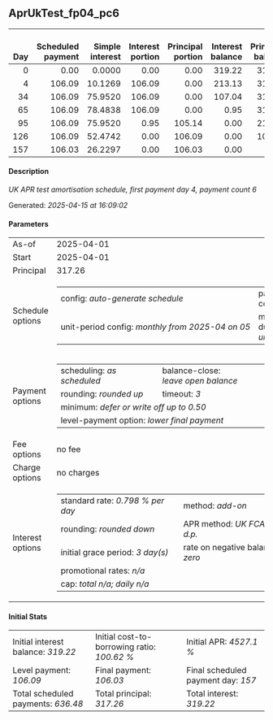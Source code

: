 <h2>AprUkTest_fp04_pc6</h2><table><thead style="vertical-align: bottom;"><th style="text-align: right;">Day</th><th style="text-align: right;">Scheduled payment</th><th style="text-align: right;">Simple interest</th><th style="text-align: right;">Interest portion</th><th style="text-align: right;">Principal portion</th><th style="text-align: right;">Interest balance</th><th style="text-align: right;">Principal balance</th><th style="text-align: right;">Total simple interest</th><th style="text-align: right;">Total interest</th><th style="text-align: right;">Total principal</th></thead><tr style="text-align: right;"><td class="ci00">0</td><td class="ci01" style="white-space: nowrap;">0.00</td><td class="ci02">0.0000</td><td class="ci03">0.00</td><td class="ci04">0.00</td><td class="ci05">319.22</td><td class="ci06">317.26</td><td class="ci07">0.0000</td><td class="ci08">0.00</td><td class="ci09">0.00</td></tr><tr style="text-align: right;"><td class="ci00">4</td><td class="ci01" style="white-space: nowrap;">106.09</td><td class="ci02">10.1269</td><td class="ci03">106.09</td><td class="ci04">0.00</td><td class="ci05">213.13</td><td class="ci06">317.26</td><td class="ci07">10.1269</td><td class="ci08">106.09</td><td class="ci09">0.00</td></tr><tr style="text-align: right;"><td class="ci00">34</td><td class="ci01" style="white-space: nowrap;">106.09</td><td class="ci02">75.9520</td><td class="ci03">106.09</td><td class="ci04">0.00</td><td class="ci05">107.04</td><td class="ci06">317.26</td><td class="ci07">86.0790</td><td class="ci08">212.18</td><td class="ci09">0.00</td></tr><tr style="text-align: right;"><td class="ci00">65</td><td class="ci01" style="white-space: nowrap;">106.09</td><td class="ci02">78.4838</td><td class="ci03">106.09</td><td class="ci04">0.00</td><td class="ci05">0.95</td><td class="ci06">317.26</td><td class="ci07">164.5628</td><td class="ci08">318.27</td><td class="ci09">0.00</td></tr><tr style="text-align: right;"><td class="ci00">95</td><td class="ci01" style="white-space: nowrap;">106.09</td><td class="ci02">75.9520</td><td class="ci03">0.95</td><td class="ci04">105.14</td><td class="ci05">0.00</td><td class="ci06">212.12</td><td class="ci07">240.5148</td><td class="ci08">319.22</td><td class="ci09">105.14</td></tr><tr style="text-align: right;"><td class="ci00">126</td><td class="ci01" style="white-space: nowrap;">106.09</td><td class="ci02">52.4742</td><td class="ci03">0.00</td><td class="ci04">106.09</td><td class="ci05">0.00</td><td class="ci06">106.03</td><td class="ci07">292.9891</td><td class="ci08">319.22</td><td class="ci09">211.23</td></tr><tr style="text-align: right;"><td class="ci00">157</td><td class="ci01" style="white-space: nowrap;">106.03</td><td class="ci02">26.2297</td><td class="ci03">0.00</td><td class="ci04">106.03</td><td class="ci05">0.00</td><td class="ci06">0.00</td><td class="ci07">319.2188</td><td class="ci08">319.22</td><td class="ci09">317.26</td></tr></table><p><h4>Description</h4><i>UK APR test amortisation schedule, first payment day 4, payment count 6</i></p><p>Generated: <i>2025-04-15 at 16:09:02</i></p><h4>Parameters</h4><table><tr><td>As-of</td><td>2025-04-01</td></tr><tr><td>Start</td><td>2025-04-01</td></tr><tr><td>Principal</td><td>317.26</td></tr><tr><td>Schedule options</td><td><table><tr><td>config: <i>auto-generate schedule</i></td><td>payment count: <i>6</i></td></tr><tr><td style="white-space: nowrap;">unit-period config: <i>monthly from 2025-04 on 05</i></td><td>max duration: <i>unlimited</i></td></tr></table></td></tr><tr><td>Payment options</td><td><table><tr><td>scheduling: <i>as scheduled</i></td><td>balance-close: <i>leave&nbsp;open&nbsp;balance</i></td></tr><tr><td>rounding: <i>rounded up</i></td><td>timeout: <i>3</i></td></tr><tr><td colspan='2'>minimum: <i>defer&nbsp;or&nbsp;write&nbsp;off&nbsp;up&nbsp;to&nbsp;0.50</i></td></tr><tr><td colspan='2'>level-payment option: <i>lower&nbsp;final&nbsp;payment</i></td></tr></table></td></tr><tr><td>Fee options</td><td>no fee</td></tr><tr><td>Charge options</td><td>no charges</td></tr><tr><td>Interest options</td><td><table><tr><td>standard rate: <i>0.798 % per day</i></td><td>method: <i>add-on</i></td></tr><tr><td>rounding: <i>rounded down</i></td><td>APR method: <i>UK FCA to 1 d.p.</i></td></tr><tr><td>initial grace period: <i>3 day(s)</i></td><td>rate on negative balance: <i>zero</i></td></tr><tr><td colspan="2">promotional rates: <i><i>n/a</i></i></td></tr><tr><td colspan="2">cap: <i>total <i>n/a</i>; daily <i>n/a</i></td></tr></table></td></tr></table><h4>Initial Stats</h4><table><tr><td>Initial interest balance: <i>319.22</i></td><td>Initial cost-to-borrowing ratio: <i>100.62 %</i></td><td>Initial APR: <i>4527.1 %</i></td></tr><tr><td>Level payment: <i>106.09</i></td><td>Final payment: <i>106.03</i></td><td>Final scheduled payment day: <i>157</i></td></tr><tr><td>Total scheduled payments: <i>636.48</i></td><td>Total principal: <i>317.26</i></td><td>Total interest: <i>319.22</i></td></tr></table>